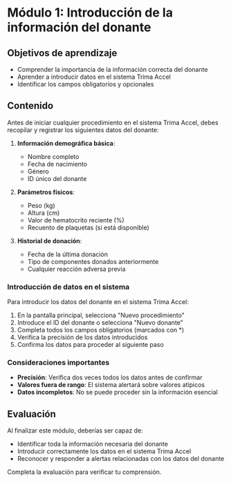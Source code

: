 # Módulo 1: Introducción de la información del donante

## Objetivos de aprendizaje
- Comprender la importancia de la información correcta del donante
- Aprender a introducir datos en el sistema Trima Accel
- Identificar los campos obligatorios y opcionales

## Contenido
Antes de iniciar cualquier procedimiento en el sistema Trima Accel, debes recopilar y registrar los siguientes datos del donante:

1. **Información demográfica básica**:
   - Nombre completo
   - Fecha de nacimiento
   - Género
   - ID único del donante

2. **Parámetros físicos**:
   - Peso (kg)
   - Altura (cm)
   - Valor de hematocrito reciente (%)
   - Recuento de plaquetas (si está disponible)

3. **Historial de donación**:
   - Fecha de la última donación
   - Tipo de componentes donados anteriormente
   - Cualquier reacción adversa previa

### Introducción de datos en el sistema

Para introducir los datos del donante en el sistema Trima Accel:

1. En la pantalla principal, selecciona "Nuevo procedimiento"
2. Introduce el ID del donante o selecciona "Nuevo donante"
3. Completa todos los campos obligatorios (marcados con *)
4. Verifica la precisión de los datos introducidos
5. Confirma los datos para proceder al siguiente paso

### Consideraciones importantes

- **Precisión**: Verifica dos veces todos los datos antes de confirmar
- **Valores fuera de rango**: El sistema alertará sobre valores atípicos
- **Datos incompletos**: No se puede proceder sin la información esencial

## Evaluación

Al finalizar este módulo, deberías ser capaz de:
- Identificar toda la información necesaria del donante
- Introducir correctamente los datos en el sistema Trima Accel
- Reconocer y responder a alertas relacionadas con los datos del donante

Completa la evaluación para verificar tu comprensión.
